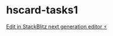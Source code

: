 # hscard-tasks1

[Edit in StackBlitz next generation editor ⚡️](https://stackblitz.com/~/github.com/mikersn/hscard-tasks1)